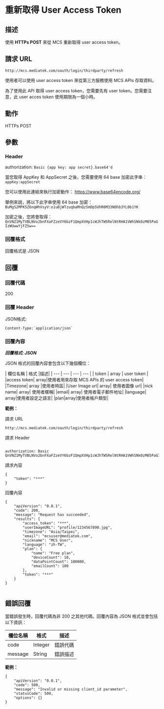 # 重新取得 User Access Token

## 描述

使用 **HTTPs POST** 來從 MCS 重新取得 user access token。


## 請求 URL


```
http://mcs.mediatek.com/oauth/login/thirdparty/refresh

```

使用者可以使用 user access token 來從第三方服務使用 MCS APIs 存取資料。

為了使用此 API 取得 user access token，您需要先有 user token。您需要注意，此 user acces token 使用期限為一個小時。



## 動作
HTTPs POST


## 參數
### Header

authorization: `Basic {app key: app secret}.base64'd`

當您取得 AppKey 和 AppSecret 之後，您需要使用 64 base 加密此字串：`appKey:appSecret`

您可以使用此連結來執行加密動作：
https://www.base64encode.org/

舉例來說，將以下此字串使用 64 base 加密：
 `BuMgS2MPK5Z6nqWhVsyV:o1uBjWTzuqbaMnQzSmDp5UhR6M33NOhb3YL0b1YK`

加密之後，您將會取得： `QnVNZ1MyTVBLNVo2bnFXaFZzeVY6bzF1QmpXVHp1cWJhTW5RelNtRHA1VWhSNk0zM05PaGIzWUwwYjFZSw==`


### 回覆格式

回覆格式是 JSON

## 回覆

### 回覆代碼
200

### 回覆 Header

JSON格式:
```
Content-Type:`application/json`
```

### 回覆內容

***回覆格式: JSON***

JSON 格式的回覆內容會包含以下幾個欄位：

| 欄位名稱 | 格式 |描述|
| --- | --- | --- | --- |
| token | array | user token |
|access token| array|使用者用來存取 MCS APIs 的 user access token|
|Timezone| array |使用者時區|
|User Image url| array| 使用者圖像 url|
|nick name| array| 使用者暱稱|
|email| array| 使用者電子郵件地址|
|language| array|使用者設定之語言|
|plan|array|使用者帳戶類型|


**範例：**

請求 URL
```
http://mcs.mediatek.com/oauth/login/thirdparty/refresh
```

請求 Header
```

authorization: Basic QnVNZ1MyTVBLNVo2bnFXaFZzeVY6bzF1QmpXVHp1cWJhTW5RelNtRHA1VWhSNk0zM05PaGIzWUwwYjFZSw==

```

請求內容
```
{
    "token": "***"
}
```

回覆內容

```
{
    "apiVersion": "0.0.1",
    "code": 200,
    "message": "Request has succeeded",
    "results": {
        "access_token": "***",
        "userImageURL": "profile/1234567890.jpg",
        "timezone": "Asia/Taipei",
        "email": "mcsuser@mediatek.com",
        "nickname": "MCS User",
        "language": "zh-TW",
        "plan": {
            "name": "Free plan",
            "deviceCount": 10,
            "dataPointCount": 100000,
            "emailCount": 100
        },
        "token": "***"
    }
}


```


## 錯誤回覆

當錯誤發生時，回覆代碼為非 200 之其他代碼。回覆內容為 JSON 格式並會包括以下資訊：

| 欄位名稱 | 格式 |描述|
| --- | --- | --- |
| code | Integer | 錯誤代碼 |
| message | String | 錯誤描述 |

**範例：**

```
{
    "apiVersion": "0.0.1",
    "code": 500,
    "message": "Invalid or missing client_id parameter",
    "statusCode": 500,
    "options": {}
}
```

